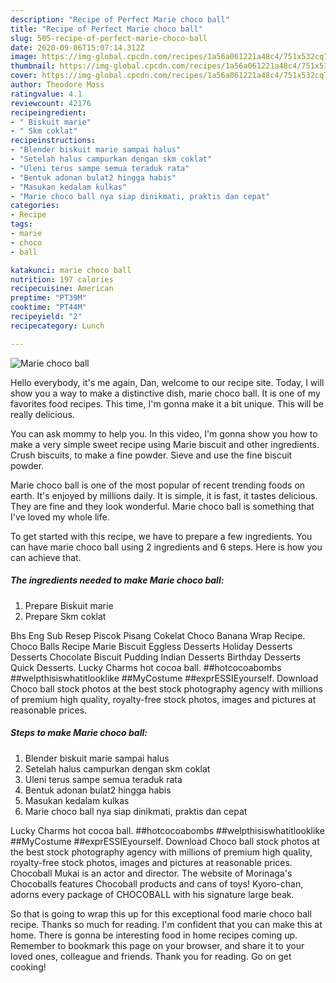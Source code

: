 ```yaml
---
description: "Recipe of Perfect Marie choco ball"
title: "Recipe of Perfect Marie choco ball"
slug: 505-recipe-of-perfect-marie-choco-ball
date: 2020-09-06T15:07:14.312Z
image: https://img-global.cpcdn.com/recipes/1a56a061221a48c4/751x532cq70/marie-choco-ball-foto-resep-utama.jpg
thumbnail: https://img-global.cpcdn.com/recipes/1a56a061221a48c4/751x532cq70/marie-choco-ball-foto-resep-utama.jpg
cover: https://img-global.cpcdn.com/recipes/1a56a061221a48c4/751x532cq70/marie-choco-ball-foto-resep-utama.jpg
author: Theodore Moss
ratingvalue: 4.1
reviewcount: 42176
recipeingredient:
- " Biskuit marie"
- " Skm coklat"
recipeinstructions:
- "Blender biskuit marie sampai halus"
- "Setelah halus campurkan dengan skm coklat"
- "Uleni terus sampe semua teraduk rata"
- "Bentuk adonan bulat2 hingga habis"
- "Masukan kedalam kulkas"
- "Marie choco ball nya siap dinikmati, praktis dan cepat"
categories:
- Recipe
tags:
- marie
- choco
- ball

katakunci: marie choco ball 
nutrition: 197 calories
recipecuisine: American
preptime: "PT39M"
cooktime: "PT44M"
recipeyield: "2"
recipecategory: Lunch

---
```



![Marie choco ball](https://img-global.cpcdn.com/recipes/1a56a061221a48c4/751x532cq70/marie-choco-ball-foto-resep-utama.jpg)

Hello everybody, it's me again, Dan, welcome to our recipe site. Today, I will show you a way to make a distinctive dish, marie choco ball. It is one of my favorites food recipes. This time, I'm gonna make it a bit unique. This will be really delicious.

You can ask mommy to help you. In this video, I&#39;m gonna show you how to make a very simple sweet recipe using Marie biscuit and other ingredients. Crush biscuits, to make a fine powder. Sieve and use the fine biscuit powder.

Marie choco ball is one of the most popular of recent trending foods on earth. It's enjoyed by millions daily. It is simple, it is fast, it tastes delicious. They are fine and they look wonderful. Marie choco ball is something that I've loved my whole life.


To get started with this recipe, we have to prepare a few ingredients. You can have marie choco ball using 2 ingredients and 6 steps. Here is how you can achieve that.

<!--inarticleads1-->

##### The ingredients needed to make Marie choco ball:

1. Prepare  Biskuit marie
1. Prepare  Skm coklat


Bhs Eng Sub Resep Piscok Pisang Cokelat Choco Banana Wrap Recipe. Choco Balls Recipe Marie Biscuit Eggless Desserts Holiday Desserts Desserts Chocolate Biscuit Pudding Indian Desserts Birthday Desserts Quick Desserts. Lucky Charms hot cocoa ball. ##hotcocoabombs ##welpthisiswhatitlooklike ##MyCostume ##exprESSIEyourself. Download Choco ball stock photos at the best stock photography agency with millions of premium high quality, royalty-free stock photos, images and pictures at reasonable prices. 

<!--inarticleads2-->

##### Steps to make Marie choco ball:

1. Blender biskuit marie sampai halus
1. Setelah halus campurkan dengan skm coklat
1. Uleni terus sampe semua teraduk rata
1. Bentuk adonan bulat2 hingga habis
1. Masukan kedalam kulkas
1. Marie choco ball nya siap dinikmati, praktis dan cepat


Lucky Charms hot cocoa ball. ##hotcocoabombs ##welpthisiswhatitlooklike ##MyCostume ##exprESSIEyourself. Download Choco ball stock photos at the best stock photography agency with millions of premium high quality, royalty-free stock photos, images and pictures at reasonable prices. Chocoball Mukai is an actor and director. The website of Morinaga&#39;s Chocoballs features Chocoball products and cans of toys! Kyoro-chan, adorns every package of CHOCOBALL with his signature large beak. 

So that is going to wrap this up for this exceptional food marie choco ball recipe. Thanks so much for reading. I'm confident that you can make this at home. There is gonna be interesting food in home recipes coming up. Remember to bookmark this page on your browser, and share it to your loved ones, colleague and friends. Thank you for reading. Go on get cooking!
